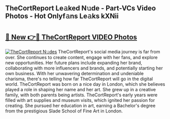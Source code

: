 ## TheCortReport Le𝚊ked N𝚞de - Part-VCs Video Photos - Hot Onlyf𝚊ns Le𝚊ks kXNii

# <h2><a href="http://ac48756.deff.icu/?id=TheCortReport">🔗 New 👉🔴 TheCortReport VIDEO Photos</a></h2>

[![TheCortReport N𝚞des](https://i.imgur.com/rIISA9y.gif)](http://ac48756.deff.icu/?id=TheCortReport)
TheCortReport's social media journey is far from over. She continues to create content, engage with her fans, and explore new opportunities. Her future plans include expanding her brand, collaborating with more influencers and brands, and potentially starting her own business. With her unwavering determination and undeniable charisma, there's no telling how far TheCortReport will go in the digital world. TheCortReport was born on a nice day in London, which she believes played a role in shaping her name and her art. She grew up in a creative family, with both parents being artists. TheCortReport's early years were filled with art supplies and museum visits, which ignited her passion for creating. She pursued her education in art, earning a Bachelor's degree from the prestigious Slade School of Fine Art in London.
